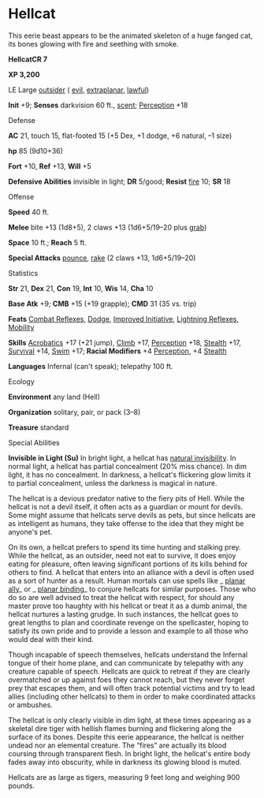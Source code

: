 # Hellcat

This eerie beast appears to be the animated skeleton of a huge fanged cat, its bones glowing with fire and seething with smoke.

**HellcatCR 7**

**XP 3,200**

LE Large [outsider](monsters/creatureTypes#_outsider) ( [evil](monsters/creatureTypes#_evil-subtype), [extraplanar](monsters/creatureTypes#_extraplanar-subtype), [lawful](monsters/creatureTypes#_lawful-subtype))

**Init** +9; **Senses** darkvision 60 ft., [scent](monsters/universalMonsterRules#_scent); [Perception](additionalMonsters/../skills/perception#_perception) +18

Defense

**AC** 21, touch 15, flat-footed 15 (+5 Dex, +1 dodge, +6 natural, –1 size)

**hp** 85 (9d10+36)

**Fort** +10, **Ref** +13, **Will** +5

**Defensive Abilities** invisible in light; **DR** 5/good; **Resist** [fire](monsters/creatureTypes#_fire-subtype) 10; **SR** 18

Offense

**Speed** 40 ft.

**Melee** bite +13 (1d8+5), 2 claws +13 (1d6+5/19–20 plus [grab](monsters/universalMonsterRules#_grab))

**Space** 10 ft.; **Reach** 5 ft.

**Special Attacks** [pounce](monsters/universalMonsterRules#_pounce), [rake](monsters/universalMonsterRules#_rake) (2 claws +13, 1d6+5/19–20)

Statistics

**Str** 21, **Dex** 21, **Con** 19, **Int** 10, **Wis** 14, **Cha** 10

**Base Atk** +9; **CMB** +15 (+19 grapple); **CMD** 31 (35 vs. trip)

**Feats** [Combat Reflexes](additionalMonsters/../feats#_combat-reflexes), [Dodge](additionalMonsters/../feats#_dodge), [Improved Initiative](additionalMonsters/../feats#_improved-initiative), [Lightning Reflexes](additionalMonsters/../feats#_lightning-reflexes), [Mobility](additionalMonsters/../feats#_mobility)

**Skills** [Acrobatics](additionalMonsters/../skills/acrobatics#_acrobatics) +17 (+21 jump), [Climb](additionalMonsters/../skills/climb#_climb) +17, [Perception](additionalMonsters/../skills/perception#_perception) +18, [Stealth](additionalMonsters/../skills/stealth#_stealth) +17, [Survival](additionalMonsters/../skills/survival#_survival) +14, [Swim](additionalMonsters/../skills/swim#_swim) +17; **Racial Modifiers** +4 [Perception](additionalMonsters/../skills/perception#_perception), +4 [Stealth](additionalMonsters/../skills/stealth#_stealth)

**Languages** Infernal (can't speak); telepathy 100 ft.

Ecology

**Environment** any land (Hell)

**Organization** solitary, pair, or pack (3–8)

**Treasure** standard

Special Abilities

**Invisible in Light (Su)** In bright light, a hellcat has [natural invisibility](monsters/universalMonsterRules#_natural-invisibility-(ex-or-su)). In normal light, a hellcat has partial concealment (20% miss chance). In dim light, it has no concealment. In darkness, a hellcat's flickering glow limits it to partial concealment, unless the darkness is magical in nature.

The hellcat is a devious predator native to the fiery pits of Hell. While the hellcat is not a devil itself, it often acts as a guardian or mount for devils. Some might assume that hellcats serve devils as pets, but since hellcats are as intelligent as humans, they take offense to the idea that they might be anyone's pet.

On its own, a hellcat prefers to spend its time hunting and stalking prey. While the hellcat, as an outsider, need not eat to survive, it does enjoy eating for pleasure, often leaving significant portions of its kills behind for others to find. A hellcat that enters into an alliance with a devil is often used as a sort of hunter as a result. Human mortals can use spells like _ [planar ally](additionalMonsters/../spells/planarAlly#_planar-ally)_ or _ [planar binding](additionalMonsters/../spells/planarBinding#_planar-binding)_ to conjure hellcats for similar purposes. Those who do so are well advised to treat the hellcat with respect, for should any master prove too haughty with his hellcat or treat it as a dumb animal, the hellcat nurtures a lasting grudge. In such instances, the hellcat goes to great lengths to plan and coordinate revenge on the spellcaster, hoping to satisfy its own pride and to provide a lesson and example to all those who would deal with their kind.

Though incapable of speech themselves, hellcats understand the Infernal tongue of their home plane, and can communicate by telepathy with any creature capable of speech. Hellcats are quick to retreat if they are clearly overmatched or up against foes they cannot reach, but they never forget prey that escapes them, and will often track potential victims and try to lead allies (including other hellcats) to them in order to make coordinated attacks or ambushes.

The hellcat is only clearly visible in dim light, at these times appearing as a skeletal dire tiger with hellish flames burning and flickering along the surface of its bones. Despite this eerie appearance, the hellcat is neither undead nor an elemental creature. The “fires” are actually its blood coursing through transparent flesh. In bright light, the hellcat's entire body fades away into obscurity, while in darkness its glowing blood is muted.

Hellcats are as large as tigers, measuring 9 feet long and weighing 900 pounds.

